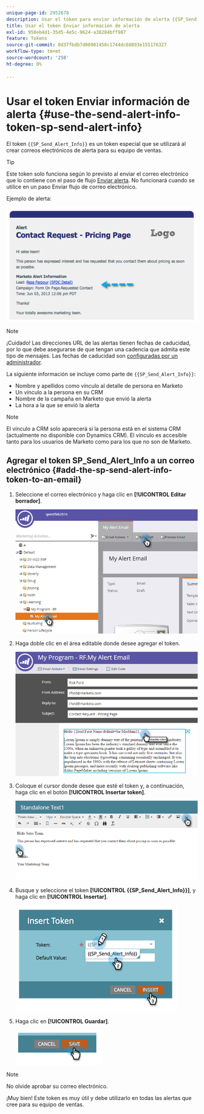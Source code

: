 ```yaml
---
unique-page-id: 2952678
description: Usar el token para enviar información de alerta {{SP_Send_Alert_Info}} - Documentos de Marketo - Documentación del producto
title: Usar el token Enviar información de alerta
exl-id: 950eb4d1-35d5-4e5c-9624-a38284bff987
feature: Tokens
source-git-commit: 0d37fbdb7d08901458c1744dc68893e155176327
workflow-type: tm+mt
source-wordcount: '258'
ht-degree: 0%

---
```


# Usar el token Enviar información de alerta {#use-the-send-alert-info-token-sp-send-alert-info}

El token `{{SP_Send_Alert_Info}}` es un token especial que se utilizará al crear correos electrónicos de alerta para su equipo de ventas.

>[!TIP]
>
>Este token solo funciona según lo previsto al enviar el correo electrónico que lo contiene con el paso de flujo [Enviar alerta](/help/marketo/product-docs/core-marketo-concepts/smart-campaigns/flow-actions/send-alert.md). No funcionará cuando se utilice en un paso Enviar flujo de correo electrónico.

Ejemplo de alerta:

![](assets/image2014-9-25-15-3a17-3a58.png)

>[!NOTE]
>
>¡Cuidado! Las direcciones URL de las alertas tienen fechas de caducidad, por lo que debe asegurarse de que tengan una cadencia que admita este tipo de mensajes. Las fechas de caducidad son [configuradas por un administrador](/help/marketo/product-docs/administration/settings/edit-link-expiration-in-reports-and-alerts.md).

La siguiente información se incluye como parte de `{{SP_Send_Alert_Info}}`:

* Nombre y apellidos como vínculo al detalle de persona en Marketo
* Un vínculo a la persona en su CRM
* Nombre de la campaña en Marketo que envió la alerta
* La hora a la que se envió la alerta

>[!NOTE]
>
>El vínculo a CRM solo aparecerá si la persona está en el sistema CRM (actualmente no disponible con Dynamics CRM). El vínculo es accesible tanto para los usuarios de Marketo como para los que no son de Marketo.

## Agregar el token SP_Send_Alert_Info a un correo electrónico {#add-the-sp-send-alert-info-token-to-an-email}

1. Seleccione el correo electrónico y haga clic en **[!UICONTROL Editar borrador]**.

   ![](assets/one-3.png)

1. Haga doble clic en el área editable donde desee agregar el token.

   ![](assets/two-3.png)

1. Coloque el cursor donde desee que esté el token y, a continuación, haga clic en el botón **[!UICONTROL Insertar token]**.

   ![](assets/three-3.png)

1. Busque y seleccione el token **[!UICONTROL {{SP_Send_Alert_Info}}]**, y haga clic en **[!UICONTROL Insertar]**.

   ![](assets/image2014-9-25-15-3a19-3a11.png)

1. Haga clic en **[!UICONTROL Guardar]**.

   ![](assets/image2014-9-25-15-3a19-3a24.png)

>[!NOTE]
>
>No olvide aprobar su correo electrónico.

¡Muy bien! Este token es muy útil y debe utilizarlo en todas las alertas que cree para su equipo de ventas.
